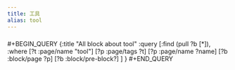 ```yaml
---
title: 工具
alias: tool
---
```

###
#+BEGIN_QUERY
{:title "All block about tool"
 :query [:find (pull ?b [*]), 
  :where
  [?t :page/name "tool"]
  [?p :page/tags ?t]
  [?p :page/name ?name]
  [?b :block/page ?p]
  [?b :block/pre-block?]
]
}
#+END_QUERY

